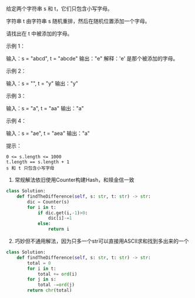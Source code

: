 给定两个字符串 s 和 t，它们只包含小写字母。

字符串 t 由字符串 s 随机重排，然后在随机位置添加一个字母。

请找出在 t 中被添加的字母。

 

示例 1：

输入：s = "abcd", t = "abcde"
输出："e"
解释：'e' 是那个被添加的字母。

示例 2：

输入：s = "", t = "y"
输出："y"

示例 3：

输入：s = "a", t = "aa"
输出："a"

示例 4：

输入：s = "ae", t = "aea"
输出："a"

 

提示：

    0 <= s.length <= 1000
    t.length == s.length + 1
    s 和 t 只包含小写字母



1. 常规解法依旧使用Counter构建Hash，和赎金信一致

```python
class Solution:
    def findTheDifference(self, s: str, t: str) -> str:
        dic = Counter(s)
        for i in t:
            if dic.get(i,-1)>0:
                dic[i]-=1
            else:
                return i 
```



2. 巧妙但不通用解法，因为只多一个str可以直接用ASCII求和找到多出来的一个

```python
class Solution:
    def findTheDifference(self, s: str, t: str) -> str:
        total = 0 
        for i in t:
            total += ord(i)
        for j in s:
            total -=ord(j)
        return chr(total)   
```

